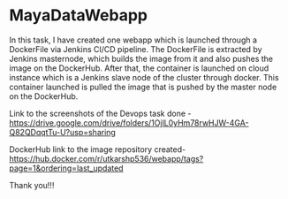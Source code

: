 # MayaDataWebapp

In this task, I have created one webapp which is launched through a DockerFile via Jenkins CI/CD pipeline. 
The DockerFile is extracted by Jenkins masternode, which builds the image from it and also pushes the image on the DockerHub. 
After that, the container is launched on cloud instance which is a Jenkins slave node of the cluster through docker. This container launched is pulled the image that is pushed by the master node on the DockerHub.


Link to the screenshots of the Devops task done - https://drive.google.com/drive/folders/1OjlL0yHm78rwHJW-4GA-Q82QDqqtTu-U?usp=sharing


DockerHub link to the image repository created- https://hub.docker.com/r/utkarshp536/webapp/tags?page=1&ordering=last_updated


Thank you!!!
